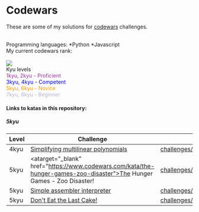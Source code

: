 # Codewars

These are some of my solutions for <a href="http://www.codewars.com">codewars</a> challenges.

<br>
Programming languages:
*Python
*Javascript

<br>
My current codewars rank:
<br>
<br>
<img src="https://www.codewars.com/users/lumega/badges/large">

<br>
Kyu levels

<br>
<font color=#993399>1kyu, 2kyu - Proficient</font>
<br>
<font color=#0000cc>3kyu, 4kyu - Competent</font>
<br>
<font color=#ff9900>5kyu, 6kyu - Novice</font>
<br>
<font color=#b3b3cc>7kyu, 8kyu - Beginner</font>
<br>

<b><h4>Links to katas in this repository:</h4></b>
<b><h5>5kyu</h5></b>

| Level | Challenge  | My Solution |
| ------------- | ------------- | ------------- |
| 4kyu | <a href="https://www.codewars.com/kata/simplifying-multilinear-polynomials/train/python" target="_blank">Simplifying multilinear polynomials</a> | <a href="https://github.com/lumega/codewars/blob/master/challenges/4kyu/simplifying_multilinear_polynomials.py">challenges/4kyu/simplifying_multilinear_polynomials.py </a> |
| 5kyu | <atarget="_blank" href="https://www.codewars.com/kata/the-hunger-games-zoo-disaster">The Hunger Games - Zoo Disaster!</a> | <a href="https://github.com/lumega/codewars/blob/master/challenges/5kyu/zoo_disaster.py">challenges/5kyu/zoo_disaster.py</a> |
| 5kyu | <a href="https://www.codewars.com/kata/58e24788e24ddee28e000053" target="_blank">Simple assembler interpreter</a>  |  <a href="https://github.com/lumega/codewars/blob/master/challenges/5kyu/simple_assembler_interpreter.py">challenges/5kyu/simple_assembler_interpreter.py</a> |
| 5kyu | <a target="_blank" href="https://www.codewars.com/kata/dont-eat-the-last-cake/train/python">Don't Eat the Last Cake!</a> | <a href="https://github.com/lumega/codewars/blob/master/challenges/5kyu/dont_eat_the_last_cake.py">challenges/5kyu/dont_eat_the_last_cake.py</a> |
